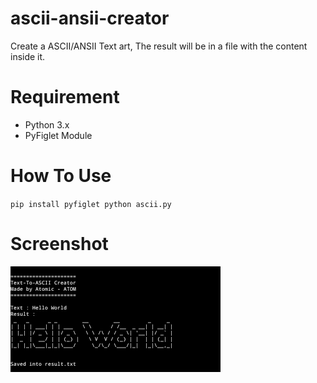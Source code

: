 # ascii-ansii-creator
Create a ASCII/ANSII Text art, The result will be in a file with the content inside it.

# Requirement
- Python 3.x
- PyFiglet Module 

# How To Use 
`
pip install pyfiglet
python ascii.py
`

# Screenshot
![](https://github.com/atom1clhu/ascii-ansii-creator/blob/main/2021043203_144820.png)
